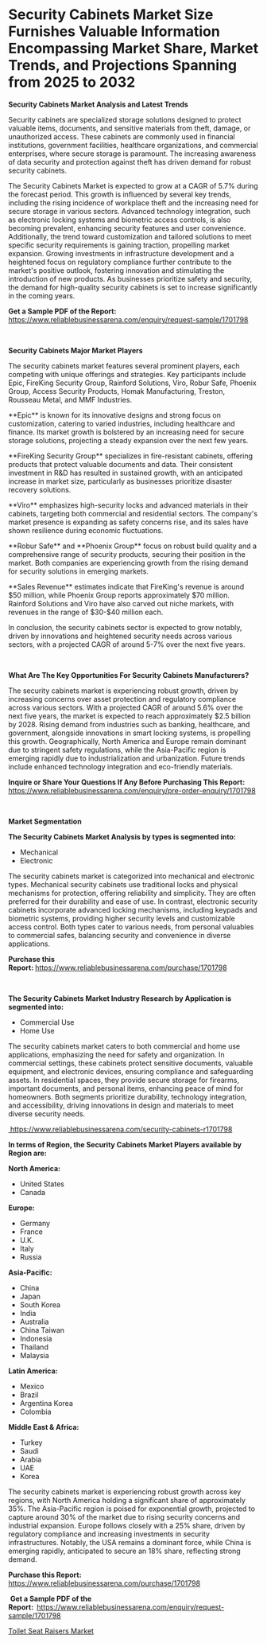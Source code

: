 <p><h1>Security Cabinets Market Size Furnishes Valuable Information Encompassing Market Share, Market Trends, and Projections Spanning from 2025 to 2032</h1></p><p><strong>Security Cabinets Market Analysis and Latest Trends</strong></p>
<p><p>Security cabinets are specialized storage solutions designed to protect valuable items, documents, and sensitive materials from theft, damage, or unauthorized access. These cabinets are commonly used in financial institutions, government facilities, healthcare organizations, and commercial enterprises, where secure storage is paramount. The increasing awareness of data security and protection against theft has driven demand for robust security cabinets.</p><p>The Security Cabinets Market is expected to grow at a CAGR of 5.7% during the forecast period. This growth is influenced by several key trends, including the rising incidence of workplace theft and the increasing need for secure storage in various sectors. Advanced technology integration, such as electronic locking systems and biometric access controls, is also becoming prevalent, enhancing security features and user convenience. Additionally, the trend toward customization and tailored solutions to meet specific security requirements is gaining traction, propelling market expansion. Growing investments in infrastructure development and a heightened focus on regulatory compliance further contribute to the market's positive outlook, fostering innovation and stimulating the introduction of new products. As businesses prioritize safety and security, the demand for high-quality security cabinets is set to increase significantly in the coming years.</p></p>
<p><strong>Get a Sample PDF of the Report:&nbsp;</strong> <a href="https://www.reliablebusinessarena.com/enquiry/request-sample/1701798?utm_campaign=2217&utm_medium=2&utm_source=Github&utm_content=ia&utm_term=08042025&utm_id=security-cabinets">https://www.reliablebusinessarena.com/enquiry/request-sample/1701798</a></p>
<p>&nbsp;</p>
<p><strong>Security Cabinets Major Market Players</strong></p>
<p><p>The security cabinets market features several prominent players, each competing with unique offerings and strategies. Key participants include Epic, FireKing Security Group, Rainford Solutions, Viro, Robur Safe, Phoenix Group, Access Security Products, Homak Manufacturing, Treston, Rousseau Metal, and MMF Industries.</p><p>**Epic** is known for its innovative designs and strong focus on customization, catering to varied industries, including healthcare and finance. Its market growth is bolstered by an increasing need for secure storage solutions, projecting a steady expansion over the next few years. </p><p>**FireKing Security Group** specializes in fire-resistant cabinets, offering products that protect valuable documents and data. Their consistent investment in R&D has resulted in sustained growth, with an anticipated increase in market size, particularly as businesses prioritize disaster recovery solutions.</p><p>**Viro** emphasizes high-security locks and advanced materials in their cabinets, targeting both commercial and residential sectors. The company's market presence is expanding as safety concerns rise, and its sales have shown resilience during economic fluctuations.</p><p>**Robur Safe** and **Phoenix Group** focus on robust build quality and a comprehensive range of security products, securing their position in the market. Both companies are experiencing growth from the rising demand for security solutions in emerging markets.</p><p>**Sales Revenue** estimates indicate that FireKing's revenue is around $50 million, while Phoenix Group reports approximately $70 million. Rainford Solutions and Viro have also carved out niche markets, with revenues in the range of $30-$40 million each.</p><p>In conclusion, the security cabinets sector is expected to grow notably, driven by innovations and heightened security needs across various sectors, with a projected CAGR of around 5-7% over the next five years.</p></p>
<p>&nbsp;</p>
<p><strong>What Are The Key Opportunities For Security Cabinets Manufacturers?</strong></p>
<p><p>The security cabinets market is experiencing robust growth, driven by increasing concerns over asset protection and regulatory compliance across various sectors. With a projected CAGR of around 5.6% over the next five years, the market is expected to reach approximately $2.5 billion by 2028. Rising demand from industries such as banking, healthcare, and government, alongside innovations in smart locking systems, is propelling this growth. Geographically, North America and Europe remain dominant due to stringent safety regulations, while the Asia-Pacific region is emerging rapidly due to industrialization and urbanization. Future trends include enhanced technology integration and eco-friendly materials.</p></p>
<p><strong>Inquire or Share Your Questions If Any Before Purchasing This Report:</strong> <a href="https://www.reliablebusinessarena.com/enquiry/pre-order-enquiry/1701798?utm_campaign=2217&utm_medium=2&utm_source=Github&utm_content=ia&utm_term=08042025&utm_id=security-cabinets">https://www.reliablebusinessarena.com/enquiry/pre-order-enquiry/1701798</a></p>
<p>&nbsp;</p>
<p><strong>Market Segmentation</strong></p>
<p><strong>The Security Cabinets Market Analysis by types is segmented into:</strong></p>
<p><ul><li>Mechanical</li><li>Electronic</li></ul></p>
<p><p>The security cabinets market is categorized into mechanical and electronic types. Mechanical security cabinets use traditional locks and physical mechanisms for protection, offering reliability and simplicity. They are often preferred for their durability and ease of use. In contrast, electronic security cabinets incorporate advanced locking mechanisms, including keypads and biometric systems, providing higher security levels and customizable access control. Both types cater to various needs, from personal valuables to commercial safes, balancing security and convenience in diverse applications.</p></p>
<p><strong>Purchase this Report:&nbsp;</strong><a href="https://www.reliablebusinessarena.com/purchase/1701798?utm_campaign=2217&utm_medium=2&utm_source=Github&utm_content=ia&utm_term=08042025&utm_id=security-cabinets">https://www.reliablebusinessarena.com/purchase/1701798</a></p>
<p>&nbsp;</p>
<p><strong>The Security Cabinets Market Industry Research by Application is segmented into:</strong></p>
<p><ul><li>Commercial Use</li><li>Home Use</li></ul></p>
<p><p>The security cabinets market caters to both commercial and home use applications, emphasizing the need for safety and organization. In commercial settings, these cabinets protect sensitive documents, valuable equipment, and electronic devices, ensuring compliance and safeguarding assets. In residential spaces, they provide secure storage for firearms, important documents, and personal items, enhancing peace of mind for homeowners. Both segments prioritize durability, technology integration, and accessibility, driving innovations in design and materials to meet diverse security needs.</p></p>
<p><a href="https://www.reliablebusinessarena.com/security-cabinets-r1701798?utm_campaign=2217&utm_medium=2&utm_source=Github&utm_content=ia&utm_term=08042025&utm_id=security-cabinets">&nbsp;https://www.reliablebusinessarena.com/security-cabinets-r1701798</a></p>
<p><strong>In terms of Region, the Security Cabinets Market Players available by Region are:</strong></p>
<p>
    <p> <strong> North America: </strong>
        <ul>
            <li>United States</li>
            <li>Canada</li>
        </ul>
        </p> 
    <p> <strong> Europe: </strong>
        <ul>
            <li>Germany</li>
            <li>France</li>
            <li>U.K.</li>
            <li>Italy</li>
            <li>Russia</li>
        </ul>
        </p> 
    <p> <strong> Asia-Pacific: </strong>
        <ul>
            <li>China</li>
            <li>Japan</li>
            <li>South Korea</li>
            <li>India</li>
            <li>Australia</li>
            <li>China Taiwan</li>
            <li>Indonesia</li>
            <li>Thailand</li>
            <li>Malaysia</li>
        </ul>
        </p> 
    <p> <strong> Latin America: </strong>
        <ul>
            <li>Mexico</li>
            <li>Brazil</li>
            <li>Argentina Korea</li>
            <li>Colombia</li>
        </ul>
        </p> 
    <p> <strong> Middle East & Africa: </strong>
        <ul>
            <li>Turkey</li>
            <li>Saudi</li>
            <li>Arabia</li>
            <li>UAE</li>
            <li>Korea</li>
        </ul>
    </p>
    </p>
<p><p>The security cabinets market is experiencing robust growth across key regions, with North America holding a significant share of approximately 35%. The Asia-Pacific region is poised for exponential growth, projected to capture around 30% of the market due to rising security concerns and industrial expansion. Europe follows closely with a 25% share, driven by regulatory compliance and increasing investments in security infrastructures. Notably, the USA remains a dominant force, while China is emerging rapidly, anticipated to secure an 18% share, reflecting strong demand.</p></p>
<p><strong>Purchase this Report: </strong><a href="https://www.reliablebusinessarena.com/purchase/1701798?utm_campaign=2217&utm_medium=2&utm_source=Github&utm_content=ia&utm_term=08042025&utm_id=security-cabinets">https://www.reliablebusinessarena.com/purchase/1701798</a></p>
<p>&nbsp;<strong>Get a Sample PDF of the Report:&nbsp;&nbsp;</strong><a href="https://www.reliablebusinessarena.com/enquiry/request-sample/1701798?utm_campaign=2217&utm_medium=2&utm_source=Github&utm_content=ia&utm_term=08042025&utm_id=security-cabinets">https://www.reliablebusinessarena.com/enquiry/request-sample/1701798</a></p>
<p><strong></strong></p>
<p><p><a href="https://github.com/gukenneth26571/Market-Research-Report-List-1/blob/main/toilet-seat-raisers-market.md?utm_campaign=2217&utm_medium=2&utm_source=Github&utm_content=ia&utm_term=08042025&utm_id=security-cabinets">Toilet Seat Raisers Market</a></p></p>
